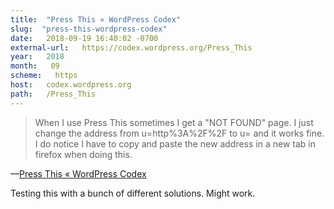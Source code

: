 ```yaml
---
title:  "Press This « WordPress Codex" 
slug:  "press-this-wordpress-codex" 
date:   2018-09-19 16:40:02 -0700 
external-url:   https://codex.wordpress.org/Press_This 
year:   2018 
month:   09 
scheme:   https 
host:   codex.wordpress.org 
path:   /Press_This 
---
```


> When I use Press This sometimes I get a "NOT FOUND" page. I just change the address from u=http%3A%2F%2F to u= and it works fine. I do notice I have to copy and paste the new address in a new tab in firefox when doing this.

 &#x2014;[Press This « WordPress Codex](https://codex.wordpress.org/Press_This)

Testing this with a bunch of different solutions. Might work.